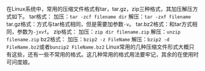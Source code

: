﻿在Linux系统中，常用的压缩文件格式有tar，tar.gz，zip三种格式，其加压解压方式如下。
tar格式：
加压：`tar -zcf filename dir`
解压：`tar -zxf filename`
tar.gz格式：方式与tar格式相同，但是需要加参数`-v`。
tar.bz2格式：和tar方式相同，参数为`-jxvf`。
zip格式：
加压：`zip dir filename.zip`
解压：`unzip filename.zip`
bz2格式：
加压：`bzip2 -z FileName`
解压：`bzip2 -d FileName.bz2`或者`bunzip2 FileName.bz2`
Linux常用的几种压缩文件形式大概只有这些，还有一些不常用的格式。这几种常用的格式用法要牢记，其余的在使用时可问度娘。
